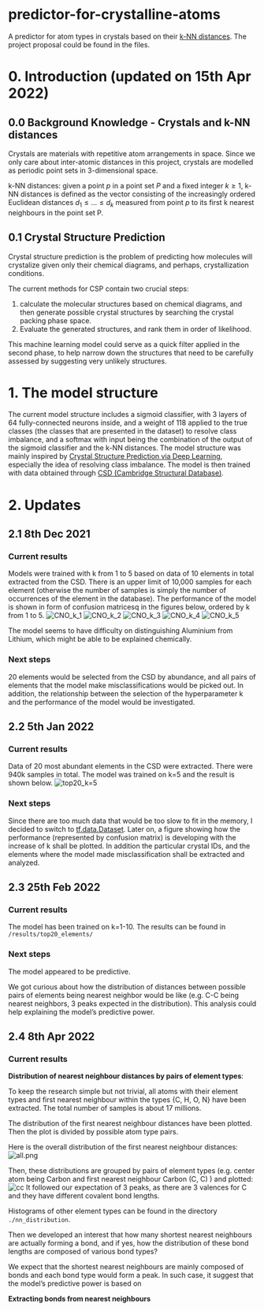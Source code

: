# predictor-for-crystalline-atoms
A predictor for atom types in crystals based on their [k-NN distances](https://en.wikipedia.org/wiki/K-nearest_neighbors_algorithm).
The project proposal could be found in the files.

# 0. Introduction (updated on 15th Apr 2022)

## 0.0 Background Knowledge - Crystals and k-NN distances

Crystals are materials with repetitive atom arrangements in space. Since we only care about inter-atomic distances in this project, crystals are modelled as periodic point sets in 3-dimensional space.

k-NN distances: given a point $p$ in a point set $P$ and a fixed integer $k\ge 1$, k-NN distances is defined as the vector consisting of the increasingly ordered Euclidean distances $d_1\le...\le d_k$ measured from point $p$ to its first k nearest neighbours in the point set P.

## 0.1 Crystal Structure Prediction

Crystal structure prediction is the problem of predicting how molecules will crystalize given only their chemical diagrams, and perhaps, crystallization conditions.  

The current methods for CSP contain two crucial steps:

1. calculate the molecular structures based on chemical diagrams, and then generate possible crystal structures by searching the crystal packing phase space.
2. Evaluate the generated structures, and rank them in order of likelihood.

This machine learning model could serve as a quick filter applied in the second phase, to help narrow down the structures that need to be carefully assessed by suggesting very unlikely structures.



# 1. The model structure
The current model structure includes a sigmoid classifier, with 3 layers of 64 fully-connected neurons inside, and a weight of 118 applied to the true classes (the classes that are presented in the dataset) to resolve class imbalance, and a softmax with input being the combination of the output of the sigmoid classifier and the k-NN distances. The model structure was mainly inspired by [Crystal Structure Prediction via Deep Learning](https://pubs.acs.org/doi/abs/10.1021/jacs.8b03913), especially the idea of resolving class imbalance. The model is then trained with data obtained through [CSD (Cambridge Structural Database)](https://www.ccdc.cam.ac.uk/solutions/csd-core/components/csd/). 

# 2. Updates
## 2.1 8th Dec 2021
### Current results
Models were trained with k from 1 to 5 based on data of 10 elements in total extracted from the CSD. There is an upper limit of 10,000 samples for each element (otherwise the number of samples is simply the number of occurrences of the element in the database). The performance of the model is shown in form of confusion matricesq in the figures below, ordered by k from 1 to 5.
![CNO_k_1](https://user-images.githubusercontent.com/52390858/145274061-66dfe235-a073-4410-8d03-ae9e66bbf47d.jpg)
![CNO_k_2](https://user-images.githubusercontent.com/52390858/145274073-ec1d8237-32f4-45b8-b3a0-5e04a9f0969e.jpg)
![CNO_k_3](https://user-images.githubusercontent.com/52390858/145274087-684cddae-17c3-44fc-b243-5591e27077ee.jpg)
![CNO_k_4](https://user-images.githubusercontent.com/52390858/145274094-c9216d0a-0f92-4a78-8b28-15ac76014982.jpg)
![CNO_k_5](https://user-images.githubusercontent.com/52390858/145274102-cbb57baa-e3e0-4d7b-9066-1b252f4d57dc.jpg)

The model seems to have difficulty on distinguishing Aluminium from Lithium, which might be able to be explained chemically. 

### Next steps 
20 elements would be selected from the CSD by abundance, and all pairs of elements that the model make misclassifications would be picked out. In addition, the relationship between the selection of the hyperparameter k and the performance of the model would be investigated.

## 2.2 5th Jan 2022
### Current results
Data of 20 most abundant elements in the CSD were extracted. There were 940k samples in total. The model was trained on k=5 and the result is shown below.
![top20_k=5](./ml_results/top20_elements/top20_k=5.png)

### Next steps
Since there are too much data that would be too slow to fit in the memory, I decided to switch to [tf.data.Dataset](https://www.tensorflow.org/api_docs/python/tf/data/Dataset). Later on, a figure showing how the performance (represented by confusion matrix) is developing with the increase of k shall be plotted. In addition the particular crystal IDs, and the elements where the model made misclassification shall be extracted and analyzed. 

## 2.3 25th Feb 2022

### Current results

The model has been trained on k=1-10. The results can be found in `/results/top20_elements/`

### Next steps

The model appeared to be predictive. 

We got curious about how the distribution of distances between possible pairs of elements being nearest neighbor would be like (e.g. C-C being nearest neighbors, 3 peaks expected in the distribution). This analysis could help explaining the model’s predictive power.

## 2.4 8th Apr 2022

### Current results

**Distribution of nearest neighbour distances by pairs of element types**:

To keep the research simple but not trivial, all atoms with their element types and first nearest neighbour within the types {C, H, O, N} have been extracted. The total number of samples is about 17 millions.

The distribution of the first nearest neighbour distances have been plotted. Then the plot is divided by possible atom type pairs.

Here is the overall distribution of the first nearest neighbour distances: 
![all.png](./nn_distribution/all_1.png)

Then, these distributions are grouped by pairs of element types (e.g. center atom being Carbon and first nearest neighbour Carbon (C, C) ) and plotted:
![cc](./nn_distribution/CC_1.png)
It followed our expectation of 3 peaks, as there are 3 valences for C and they have different covalent bond lengths.

Histograms of other element types can be found in the directory `./nn_distribution`.

Then we developed an interest that how many shortest nearest neighbours are actually forming a bond, and if yes, how the distribution of these bond lengths are composed of various bond types? 

We expect that the shortest nearest neighbours are mainly composed of bonds and each bond type would form a peak. In such case, it suggest that the model’s predictive power is based on 

**Extracting bonds from nearest neighbours**


